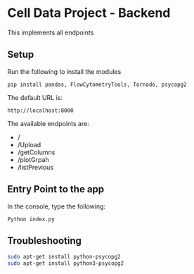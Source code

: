 # Cell Data Project - Backend
This implements all endpoints

## Setup
Run the following to install the modules
```
pip install pandas, FlowCytometryTools, Tornado, psycopg2
```
The default URL is:
```
http://localhost:8000
```
The available endpoints are:

* /
* /Upload
* /getColumns
* /plotGrpah
* /listPrevious


## Entry Point to the app 
In the console, type the following:

```
Python index.py 
```


## Troubleshooting
```bash
sudo apt-get install python-psycopg2
sudo apt-get install python3-psycopg2
```
